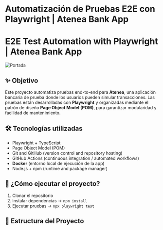 # Automatización de Pruebas E2E con Playwright | Atenea Bank App  
# E2E Test Automation with Playwright | Atenea Bank App

![Portada](./imagen/portada.png)

## ✨ Objetivo
Este proyecto automatiza pruebas end-to-end para **Atenea**, una aplicación bancaria de prueba donde los usuarios pueden simular transacciones. Las pruebas están desarrolladas con **Playwright** y organizadas mediante el patrón de diseño **Page Object Model (POM)**, para garantizar modularidad y facilidad de mantenimiento.

## 🛠️ Tecnologías utilizadas

- Playwright + TypeScript  
- Page Object Model (POM)
- Git and GitHub (version control and repository hosting)
- GitHub Actions (continuous integration / automated workflows)
- **Docker** (entorno local de ejecución de la app)
- Node.js + npm (runtime and package manager)

## 🚀 ¿Cómo ejecutar el proyecto?
1. Clonar el repositorio  
2. Instalar dependencias → `npm install`  
3. Ejecutar pruebas → `npx playwright test`

## 📁 Estructura del Proyecto 
